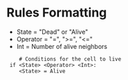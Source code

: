 # Rules Formatting
- State = "Dead" or "Alive"
- Operator = "=", ">=", "<="
- Int = Number of alive neighbors

```
    # Conditions for the cell to live
 if <State> <Operator> <Int>:
    <State> = Alive
```

